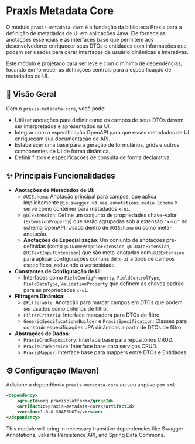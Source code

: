 # Praxis Metadata Core

O módulo `praxis-metadata-core` é a fundação da biblioteca Praxis para a definição de metadados de UI em aplicações Java. Ele fornece as anotações essenciais e as interfaces base que permitem aos desenvolvedores enriquecer seus DTOs e entidades com informações que podem ser usadas para gerar interfaces de usuário dinâmicas e interativas.

Este módulo é projetado para ser leve e com o mínimo de dependências, focando em fornecer as definições centrais para a especificação de metadados de UI.

## 🚀 Visão Geral

Com o `praxis-metadata-core`, você pode:

* Utilizar anotações para definir como os campos de seus DTOs devem ser interpretados e apresentados na UI.
* Integrar com a especificação OpenAPI para que esses metadados de UI enriqueçam sua documentação de API.
* Estabelecer uma base para a geração de formulários, grids e outros componentes de UI de forma dinâmica.
* Definir filtros e especificações de consulta de forma declarativa.

## ✨ Principais Funcionalidades

* **Anotações de Metadados de UI**:
  * `@UISchema`: Anotação principal para campos, que aplica implicitamente `@io.swagger.v3.oas.annotations.media.Schema` e serve como contêiner para metadados `x-ui`.
  * `@UIExtension`: Define um conjunto de propriedades chave-valor (`ExtensionProperty`) que serão agrupadas sob a extensão `"x-ui"` no schema OpenAPI. Usada dentro de `@UISchema` ou como meta-anotação.
  * **Anotações de Especialização**: Um conjunto de anotações pré-definidas (como `@UINomeProprioExtension`, `@UIDataExtension`, `@UITextInputExtension`) que são meta-anotadas com `@UIExtension` para aplicar configurações comuns de `x-ui` a tipos de campos específicos, reduzindo a verbosidade.
* **Constantes de Configuração de UI**:
  * Interfaces como `FieldConfigProperty`, `FieldControlType`, `FieldDataType`, `ValidationProperty` que definem as chaves padrão para as propriedades `x-ui`.
* **Filtragem Dinâmica**:
  * `@Filterable`: Anotação para marcar campos em DTOs que podem ser usados como critérios de filtro.
  * `FilterCriteria`: Interface marcadora para DTOs de filtro.
  * `GenericSpecificationsBuilder` e `PraxisSpecification`: Classes para construir especificações JPA dinâmicas a partir de DTOs de filtro.
* **Abstrações de Dados**:
  * `PraxisCrudRepository`: Interface base para repositórios CRUD.
  * `PraxisCrudService`: Interface base para serviços CRUD.
  * `PraxisMapper`: Interface base para mappers entre DTOs e Entidades.

## ⚙️ Configuração (Maven)

Adicione a dependência `praxis-metadata-core` ao seu arquivo `pom.xml`:

```xml
<dependency>
    <groupId>org.praxisplatform</groupId>
    <artifactId>praxis-metadata-core</artifactId>
    <version>1.0.0-SNAPSHOT</version>
</dependency>
```
This module will bring in necessary transitive dependencies like Swagger Annotations, Jakarta Persistence API, and Spring Data Commons.
